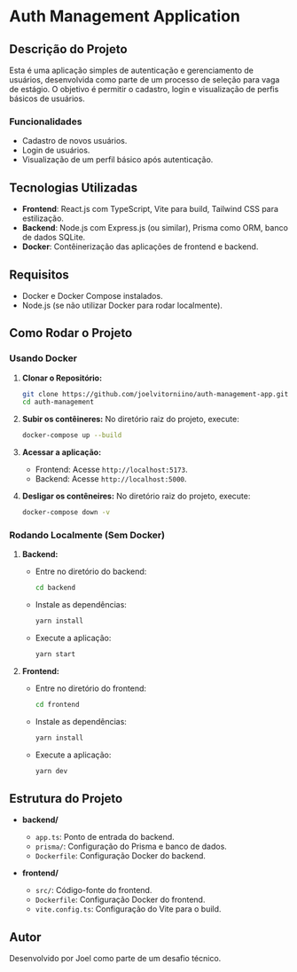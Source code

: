 
# Auth Management Application

## Descrição do Projeto

Esta é uma aplicação simples de autenticação e gerenciamento de usuários, desenvolvida como parte de um processo de seleção para vaga de estágio. O objetivo é permitir o cadastro, login e visualização de perfis básicos de usuários.

### Funcionalidades

- Cadastro de novos usuários.
- Login de usuários.
- Visualização de um perfil básico após autenticação.

## Tecnologias Utilizadas

- **Frontend**: React.js com TypeScript, Vite para build, Tailwind CSS para estilização.
- **Backend**: Node.js com Express.js (ou similar), Prisma como ORM, banco de dados SQLite.
- **Docker**: Contêinerização das aplicações de frontend e backend.

## Requisitos

- Docker e Docker Compose instalados.
- Node.js (se não utilizar Docker para rodar localmente).

## Como Rodar o Projeto

### Usando Docker

1. **Clonar o Repositório:**
   ```bash
   git clone https://github.com/joelvitorniino/auth-management-app.git
   cd auth-management
   ```

2. **Subir os contêineres:**
   No diretório raiz do projeto, execute:
   ```bash
   docker-compose up --build
   ```

3. **Acessar a aplicação:**
   - Frontend: Acesse `http://localhost:5173`.
   - Backend: Acesse `http://localhost:5000`.
  
4. **Desligar os contêneires:**
   No diretório raiz do projeto, execute:
   ```bash
   docker-compose down -v
   ```
### Rodando Localmente (Sem Docker)

1. **Backend:**
   - Entre no diretório do backend:
     ```bash
     cd backend
     ```
   - Instale as dependências:
     ```bash
     yarn install
     ```
   - Execute a aplicação:
     ```bash
     yarn start
     ```

2. **Frontend:**
   - Entre no diretório do frontend:
     ```bash
     cd frontend
     ```
   - Instale as dependências:
     ```bash
     yarn install
     ```
   - Execute a aplicação:
     ```bash
     yarn dev
     ```

## Estrutura do Projeto

- **backend/**
  - `app.ts`: Ponto de entrada do backend.
  - `prisma/`: Configuração do Prisma e banco de dados.
  - `Dockerfile`: Configuração Docker do backend.
  
- **frontend/**
  - `src/`: Código-fonte do frontend.
  - `Dockerfile`: Configuração Docker do frontend.
  - `vite.config.ts`: Configuração do Vite para o build.

## Autor

Desenvolvido por Joel como parte de um desafio técnico.
